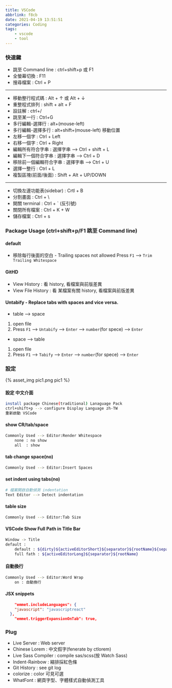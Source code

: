 ```yaml
---
title: VSCode
abbrlink: f8cb
date: 2021-04-19 13:51:51
categories: Coding
tags:
	- vscode
	- tool
---
```


### 快速鍵
+ 跳至 Command line : ctrl+shift+p 或 F1
+ 全螢幕切換 : F11
+ 搜尋檔案 : Ctrl + P
---
+ 移動整行程式碼 : Alt + ↑ 或 Alt + ↓
+ 重整程式排列 : shift + alt + F
+ 設註解 : ctrl+/ 
+ 跳至某一行 : Ctrl+G
+ 多行編輯-選擇行   :  alt+(mouse-left)
+ 多行編輯-選擇多行 :  alt+shift+(mouse-left) 移動位置
+ 左移一個字 : Ctrl + Left
+ 右移一個字 : Ctrl + Right
+ 編輯所有符合字串 : 選擇字串 --> Ctrl + shift + L
+ 編輯下一個符合字串 : 選擇字串 --> Ctrl + D
+ 移除前一個編輯符合字串 : 選擇字串 --> Ctrl + U
+ 選擇一整行 : Ctrl + L
+ 複製區塊(前面/後面) : Shift + Alt + UP/DOWN
---
+ 切換左邊功能表(sidebar) : Crtl + B
+ 分割畫面 : Ctrl + \
+ 開關 terminal : Ctrl + ` (反引號)
+ 關閉所有檔案 : Ctrl + K + W
+ 儲存檔案   : Ctrl + s

<!--more-->

### Package Usage (ctrl+shift+p/F1 跳至 Command line)
#### default 
+ 移除每行後面的空白 - Trailing spaces not allowed
Press `F1` --> `Trim Trailing Whitespace`

#### GitHD
+ View History : 看 history, 看檔案與前版差異
+ View File History : 看 某檔案有關 history, 看檔案與前版差異

#### Untabify - Replace tabs with spaces and vice versa.
+ table --> space
1. open file
2. Press `F1` --> `Untabify` --> `Enter` --> `number`(for spece) --> `Enter`

+ space --> table
1. open file
2. Press `F1` --> `Tabify` --> `Enter` --> `number`(for spece) --> `Enter`

### 設定

<div style="width:700px">
	{% asset_img pic1.png pic1 %}
</div>

#### 設定 中文介面
``` bash
install package Chinese(traditional) Lanaguage Pack
ctrl+shift+p --> configure Display Language zh-TW
重新啟動 VSCode
```

#### show CR/tab/space
``` bash
Commonly Used --> Editor:Render Whitespace
	none : no show
	all  : show
```

#### tab change space(no)
``` bash
Commonly Used --> Editor:Insert Spaces
```

#### set indent using tabs(no)
``` bash
# 檔案開啟自動偵測 indentation 
Text Editor --> Detect indentation
```

#### table size 
``` bash
Commonly Used --> Editor:Tab Size
```

#### VSCode Show Full Path in Title Bar
``` bash
Window -> Title
default :
	default : ${dirty}${activeEditorShort}${separator}${rootName}${separator}${appName}
	full fath : ${activeEditorLong}${separator}${rootName}
```

#### 自動換行 
``` bash
Commonly Used --> Editor:Word Wrap
	on : 自動換行
```

#### JSX snippets
``` json
	"emmet.includeLanguages": {
    "javascript": "javascriptreact"
  },
	"emmet.triggerExpansionOnTab": true,
```

### Plug
+ Live Server : Web server
+ Chinese Lorem : 中文假字(fenerate by ctlorem)
+ Live Sass Compiler : compile sas/scss(按 Watch Sass)
+ Indent-Rainbow : 縮排採紅色條
+ Git History :  see git log
+ colorize : color 可見可選
+ WhatFont : 網頁字型、字體樣式自動偵測工具

